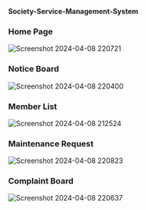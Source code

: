 <b>Society-Service-Management-System</b>
<h3>Home Page</h3>

![Screenshot 2024-04-08 220721](https://github.com/R0GDEV/Society-Service-Management-System/assets/153528804/7ceba434-51dc-4ecf-8c3a-a8b8483e7025)

<h3>Notice Board</h3>

![Screenshot 2024-04-08 220400](https://github.com/R0GDEV/Society-Service-Management-System/assets/153528804/6fade196-43bc-4883-b66d-0c74ff035f5e)

<h3>Member List</h3>

![Screenshot 2024-04-08 212524](https://github.com/R0GDEV/Society-Service-Management-System/assets/153528804/6a9caccf-d308-46e9-adf3-7aa3183c2b2f)

<h3>Maintenance Request</h3>

![Screenshot 2024-04-08 220823](https://github.com/R0GDEV/Society-Service-Management-System/assets/153528804/2bfe8881-5e7c-4e69-a1bd-62258434c36e)

<h3>Complaint Board</h3>

![Screenshot 2024-04-08 220637](https://github.com/R0GDEV/Society-Service-Management-System/assets/153528804/d324b3e2-9038-4966-9c8b-a099775ddfde)
